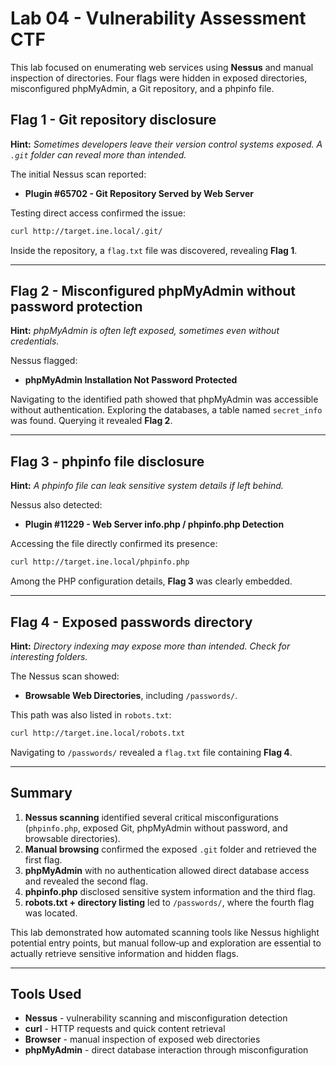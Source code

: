 # Lab 04 - Vulnerability Assessment CTF 

This lab focused on enumerating web services using **Nessus** and manual
inspection of directories. Four flags were hidden in exposed
directories, misconfigured phpMyAdmin, a Git repository, and a phpinfo
file.

## Flag 1 - Git repository disclosure

**Hint:** *Sometimes developers leave their version control systems
exposed. A `.git` folder can reveal more than intended.*

The initial Nessus scan reported:

-   **Plugin #65702 - Git Repository Served by Web Server**

Testing direct access confirmed the issue:

``` bash
curl http://target.ine.local/.git/
```

Inside the repository, a `flag.txt` file was discovered, revealing
**Flag 1**.

------------------------------------------------------------------------

## Flag 2 - Misconfigured phpMyAdmin without password protection

**Hint:** *phpMyAdmin is often left exposed, sometimes even without
credentials.*

Nessus flagged:

-   **phpMyAdmin Installation Not Password Protected**

Navigating to the identified path showed that phpMyAdmin was accessible
without authentication. Exploring the databases, a table named
`secret_info` was found. Querying it revealed **Flag 2**.

------------------------------------------------------------------------

## Flag 3 - phpinfo file disclosure

**Hint:** *A phpinfo file can leak sensitive system details if left
behind.*

Nessus also detected:

-   **Plugin #11229 - Web Server info.php / phpinfo.php Detection**

Accessing the file directly confirmed its presence:

``` bash
curl http://target.ine.local/phpinfo.php
```

Among the PHP configuration details, **Flag 3** was clearly embedded.

------------------------------------------------------------------------

## Flag 4 - Exposed passwords directory

**Hint:** *Directory indexing may expose more than intended. Check for
interesting folders.*

The Nessus scan showed:

-   **Browsable Web Directories**, including `/passwords/`.

This path was also listed in `robots.txt`:

``` bash
curl http://target.ine.local/robots.txt
```

Navigating to `/passwords/` revealed a `flag.txt` file containing **Flag
4**.

------------------------------------------------------------------------

## Summary

1.  **Nessus scanning** identified several critical misconfigurations
    (`phpinfo.php`, exposed Git, phpMyAdmin without password, and
    browsable directories).
2.  **Manual browsing** confirmed the exposed `.git` folder and
    retrieved the first flag.
3.  **phpMyAdmin** with no authentication allowed direct database access
    and revealed the second flag.
4.  **phpinfo.php** disclosed sensitive system information and the third
    flag.
5.  **robots.txt + directory listing** led to `/passwords/`, where the
    fourth flag was located.

This lab demonstrated how automated scanning tools like Nessus highlight
potential entry points, but manual follow‑up and exploration are
essential to actually retrieve sensitive information and hidden flags.

------------------------------------------------------------------------

## Tools Used

-   **Nessus** - vulnerability scanning and misconfiguration detection
-   **curl** - HTTP requests and quick content retrieval
-   **Browser** - manual inspection of exposed web directories
-   **phpMyAdmin** - direct database interaction through
    misconfiguration
